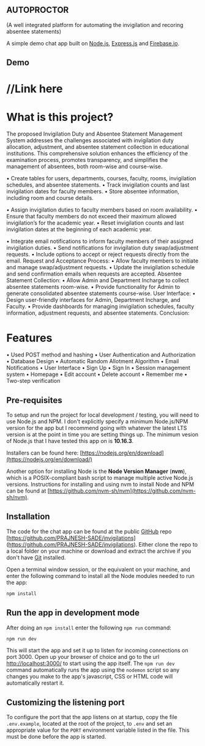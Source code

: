 ## AUTOPROCTOR

(A well integrated platform for automating the invigilation and recoring absentee statements)

A simple demo chat app built on [Node.js](https://nodejs.org/), [Express.js](https://expressjs.com/) and [Firebase.io](https://firebase.io/).

## Demo

# //Link here


# What is this project?
The proposed Invigilation Duty and Absentee Statement Management System addresses the challenges associated with invigilation duty allocation, adjustment, and absentee statement collection in educational institutions. This comprehensive solution enhances the efficiency of the examination process, promotes transparency, and simplifies the management of absentees, both room-wise and course-wise.



•	Create tables for users, departments, courses, faculty, rooms, invigilation schedules, and absentee statements.
•	Track invigilation counts and last invigilation dates for faculty members.
•	Store absentee information, including room and course details.

•	Assign invigilation duties to faculty members based on room availability.
•	Ensure that faculty members do not exceed their maximum allowed invigilation’s for the academic year.
•	Reset invigilation counts and last invigilation dates at the beginning of each academic year.

•	Integrate email notifications to inform faculty members of their assigned invigilation duties.
•	Send notifications for invigilation duty swap/adjustment requests.
•	Include options to accept or reject requests directly from the email.
Request and Acceptance Process:
•	Allow faculty members to initiate and manage swap/adjustment requests.
•	Update the invigilation schedule and send confirmation emails when requests are accepted.
Absentee Statement Collection:
•	Allow Admin and Department Incharge to collect absentee statements room-wise.
•	Provide functionality for Admin to generate consolidated absentee statements course-wise.
User Interface:
•	Design user-friendly interfaces for Admin, Department Incharge, and Faculty.
•	Provide dashboards for managing invigilation schedules, faculty information, adjustment requests, and absentee statements.
Conclusion:

# Features
   • Used POST method and hashing
   • User Authentication and Authorization
   • Database Design
   • Automatic Random Allotment Algorithm
   • Email Notifications
   • User Interface
   • Sign Up
   • Sign In
   • Session management system
   • Homepage
   • Edit account
   • Delete account
   • Remember me
   • Two-step verification
    

## Pre-requisites

To setup and run the project for local development / testing, you will need to use Node.js and NPM. I don't explicitly specify a minimum Node.js/NPM version for the app but I recommend going with whatever the latest LTS version is at the point in time you are setting things up. The minimum vesion of Node.js that I have tested this app on is **10.16.3**.

Installers can be found here: [https://nodejs.org/en/download](https://nodejs.org/en/download/)

Another option for installing Node is the **Node Version Manager** (**nvm**), which is a POSIX-compliant bash script to manage multiple active Node.js versions. Instructions for installing and using nvm to install Node and NPM can be found at [https://github.com/nvm-sh/nvm](https://github.com/nvm-sh/nvm).

## Installation

The code for the chat app can be found at the public [GitHub](https://github.com/) repo [https://github.com/PRAJNESH-SADE/invigilations]
(https://github.com/PRAJNESH-SADE/invigilations). Either clone the repo to a local folder on your machine or download and extract the archive if you don't have [Git](https://git-scm.com/) installed.

Open a terminal window session, or the equivalent on your machine, and enter the following command to install all the Node modules needed to run the app:

```sh
npm install
```

## Run the app in development mode

After doing an `npm install` enter the following `npm run` command:

```sh
npm run dev
```

This will start the app and set it up to listen for incoming connections on port 3000. Open up your browser of choice and go to the url [http://localhost:3000/](http://localhost:3000/) to start using the app itself. The `npm run dev` command automatically runs the app using the `nodemon` script so any changes you make to the app's javascript, CSS or HTML code will automatically restart it.

## Customizing the listening port

To configure the port that the app listens on at startup, copy the file `.env.example`, located at the root of the project, to `.env` and set an appropriate value for the `PORT` environment variable listed in the file. This must be done before the app is started.
